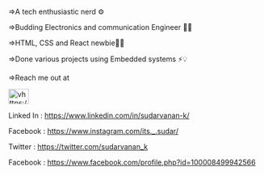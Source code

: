 =>A tech enthusiastic nerd ⚙️

=>Budding Electronics and communication Engineer 🧑‍🔬

=>HTML, CSS and React newbie🧑‍💻

=>Done various projects using Embedded systems ⚡💡

=>Reach me out at

<img align="center" src="https://raw.githubusercontent.com/rahuldkjain/github-profile-readme-generator/master/src/images/icons/Social/linked-in-alt.svg" alt="vhttps://www.linkedin.com/in/sudarvanan-k/" height="30" width="40" style="max-width: 100%;">

Linked In : https://www.linkedin.com/in/sudarvanan-k/

Facebook  : https://www.instagram.com/its._.sudar/

Twitter   : https://twitter.com/sudarvanan_k

Facebook  : https://www.facebook.com/profile.php?id=100008499942566
